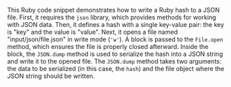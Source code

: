 This Ruby code snippet demonstrates how to write a Ruby hash to a JSON file. First, it requires the `json` library, which provides methods for working with JSON data. Then, it defines a hash with a single key-value pair: the key is "key" and the value is "value". Next, it opens a file named "input/json/file.json" in write mode (`'w'`).  A block is passed to the `File.open` method, which ensures the file is properly closed afterward. Inside the block, the `JSON.dump` method is used to serialize the hash into a JSON string and write it to the opened file. The `JSON.dump` method takes two arguments: the data to be serialized (in this case, the `hash`) and the file object where the JSON string should be written.




